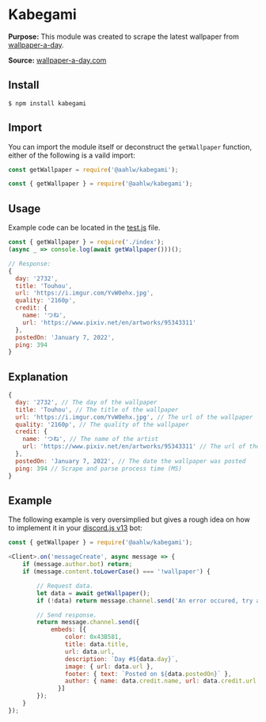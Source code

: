 # Kabegami

**Purpose:** This module was created to scrape the latest wallpaper from [wallpaper-a-day](https://wallpaper-a-day.com/).

**Source:** [wallpaper-a-day.com](https://wallpaper-a-day.com/)

## Install

```
$ npm install kabegami
```

## Import

You can import the module itself or deconstruct the `getWallpaper` function, either of the following is a vaild import:

```js
const getWallpaper = require('@aahlw/kabegami');

const { getWallpaper } = require('@aahlw/kabegami');
```

## Usage

Example code can be located in the [test.js](./test.js) file.

```js
const { getWallpaper } = require('./index');
(async _ => console.log(await getWallpaper()))();

// Response:
{
  day: '2732',
  title: 'Touhou',
  url: 'https://i.imgur.com/YvW0ehx.jpg',
  quality: '2160p',
  credit: { 
    name: 'つね',
    url: 'https://www.pixiv.net/en/artworks/95343311'
  },
  postedOn: 'January 7, 2022',
  ping: 394
}
```

## Explanation

```js
{
  day: '2732', // The day of the wallpaper
  title: 'Touhou', // The title of the wallpaper
  url: 'https://i.imgur.com/YvW0ehx.jpg', // The url of the wallpaper
  quality: '2160p', // The quality of the wallpaper
  credit: { 
    name: 'つね', // The name of the artist
    url: 'https://www.pixiv.net/en/artworks/95343311' // The url of the artist
  },
  postedOn: 'January 7, 2022', // The date the wallpaper was posted
  ping: 394 // Scrape and parse process time (MS)
}
```

## Example

The following example is very oversimplied but gives a rough idea on how to implement it in your [discord.js v13](https://discord.js.org) bot:

```js
const { getWallpaper } = require('@aahlw/kabegami');

<Client>.on('messageCreate', async message => {
    if (message.author.bot) return;
    if (message.content.toLowerCase() === '!wallpaper') {

        // Request data.
        let data = await getWallpaper();
        if (!data) return message.channel.send('An error occured, try again later.');

        // Send response.
        return message.channel.send({
            embeds: [{
                color: 0x43B581,
                title: data.title,
                url: data.url,
                description: `Day #${data.day}`,
                image: { url: data.url },
                footer: { text: `Posted on ${data.postedOn}` },
                author: { name: data.credit.name, url: data.credit.url }
              }]
        });
    }
});
```
